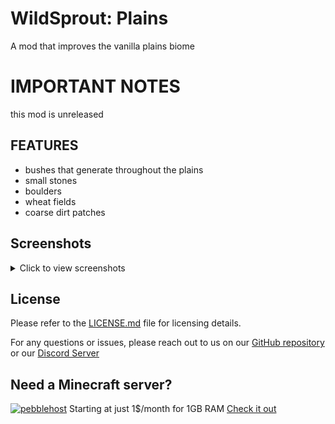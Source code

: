 # WildSprout: Plains
A mod that improves the vanilla plains biome
# IMPORTANT NOTES
this mod is unreleased

## FEATURES
- bushes that generate throughout the plains
- small stones
- boulders
- wheat fields
- coarse dirt patches


## Screenshots

<details>
  <summary>Click to view screenshots</summary>
  wip
</details>

## License
Please refer to the [LICENSE.md](https://github.com/warior456/WildSprout-Plains/blob/master/LICENSE.md) file for licensing details.

For any questions or issues, please reach out to us on our [GitHub repository](https://github.com/warior456/WildSprout-Plains) or our [Discord Server](https://discord.gg/dxANwW23Ub)

## Need a Minecraft server?
[![pebblehost](https://github.com/warior456/Sculk-Depths/assets/66562258/ae831af6-309b-4f11-b896-5f4eb7567088)](https://billing.pebblehost.com/aff.php?aff=2968)
Starting at just 1$/month for 1GB RAM [Check it out](https://billing.pebblehost.com/aff.php?aff=2968)